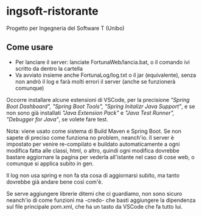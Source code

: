 # ingsoft-ristorante
Progetto per Ingegneria del Software T (Unibo)

## Come usare
- Per lanciare il server: lanciate FortunaWeb/lancia.bat, o il comando ivi scritto da dentro la cartella
- Va avviato insieme anche FortunaLog/log.txt o il jar (equivalente), senza non andrò il log e farà molti errori il server (anche se funzionerà comunque)

Occorre installare alcune estensioni di VSCode, per la precisione *"Spring Boot Dashboard", "Spring Boot Tools", "Spring Initalizr Java Support"*, e se non sono già installati *"Java Extension Pack"* e *"Java Test Runner", "Debugger for Java"*, se volete fare test.

Nota: viene usato come sistema di Build Maven e Spring Boot. Se non sapete di preciso come funziona no problem, neanch'io.
Il server è impostato per venire re-compilato e buildato automaticamente a ogni modifica fatta alle classi, html, o altro, quindi ogni modifica dovrebbe bastare aggiornare la pagina per vederla all'istante nel caso di cose web, o comunque si applica subito in gen.

Il log non usa spring e non fa sta cosa di aggiornarsi subito, ma tanto dovrebbe già andare bene così com'è.

Se serve aggiungere librerie ditemi che ci guardiamo, non sono sicuro neanch'io di come funzioni ma -credo- che basti aggiungere la dipendenza sul file principale pom.xml, che ha un tasto da VSCode che fa tutto lui.
